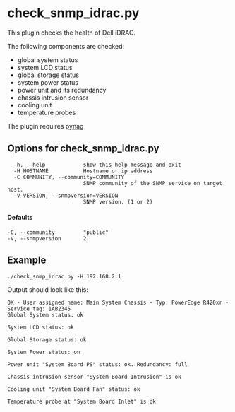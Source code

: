 # check_snmp_idrac.py

This plugin checks the health of Dell iDRAC.

The following components are checked:

- global system status
- system LCD status
- global storage status
- system power status
- power unit and its redundancy
- chassis intrusion sensor
- cooling unit
- temperature probes

The plugin requires [pynag]

## Options for check_snmp_idrac.py
```
  -h, --help            show this help message and exit
  -H HOSTNAME           Hostname or ip address
  -C COMMUNITY, --community=COMMUNITY
                        SNMP community of the SNMP service on target host.
  -V VERSION, --snmpversion=VERSION
                        SNMP version. (1 or 2)
```

#### Defaults
```
-C, --community         "public"
-V, --snmpversion       2
```

## Example

```
./check_snmp_idrac.py -H 192.168.2.1
```

Output should look like this:
```
OK - User assigned name: Main System Chassis - Typ: PowerEdge R420xr - Service tag: 1AB2345
Global System status: ok

System LCD status: ok

Global Storage status: ok

System Power status: on

Power unit "System Board PS" status: ok. Redundancy: full

Chassis intrusion sensor "System Board Intrusion" is ok

Cooling unit "System Board Fan" status: ok

Temperature probe at "System Board Inlet" is ok
```



   [pynag]:<https://github.com/pynag/pynag>
